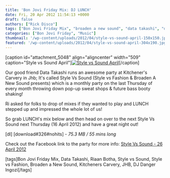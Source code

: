 ```yaml
---
title: 'Bon Jovi Friday Mix: DJ LUNCH'
date: Fri, 20 Apr 2012 11:54:13 +0000
draft: false
authors: ["Rick Disco"]
tags: ["Bon Jovi Friday Mix", "broaden a new sound", "data takashi", "dj danger ingozi", "jhb", "kitcheners carvery", "Riaan Botha", "Style vs Fashion", "Style vs Sound"]
categories: ["Bon Jovi Friday", "Music"]
thumbnail: '/wp-content/uploads/2012/04/style-vs-sound-april-150x150.jpg'
featured: '/wp-content/uploads/2012/04/style-vs-sound-april-304x190.jpg'
---
```


\[caption id="attachment\_5048" align="aligncenter" width="509" caption="Style vs Sound April"\][![Style vs Sound April](/wp-content/uploads/2012/04/style-vs-sound-april.jpg "Style vs Sound April")](/wp-content/uploads/2012/04/style-vs-sound-april.jpg)\[/caption\]

Our good friend Data Takashi runs an awesome party at Kitchener's Carvery in Jhb; It's called Style Vs Sound (Style vs Fashion & Broaden A New Sound presents) which is a monthly party on the last Thursday of every month throwing down pop-up sweat shops & future bass booty shaking!

Ri asked for folks to drop of mixes if they wanted to play and LUNCH stepped up and impressed the whole lot of us!

So grab LUNCH's mix below and then head on over to the next Style Vs Sound next Thursday (16 April 2012) and have a great night out!

\[dl\] \[download#326#nohits\] - _75.3 MB / 55 mins long_

Check out the Facebook link to the party for more info: [Style Vs Sound - 26 April 2012](https://www.facebook.com/events/200642383385562/ "Style Vs Sound")

\[tags\]Bon Jovi Friday Mix, Data Takashi, Riaan Botha, Style vs Sound, Style vs Fashion, Broaden a New Sound, Kitcheners Carvery, JHB, DJ Danger Ingozi\[/tags\]
